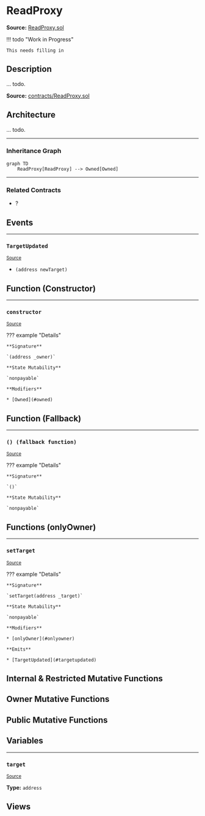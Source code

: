 # ReadProxy

**Source:** [ReadProxy.sol](https://github.com/Synthetixio/synthetix/blob/master/contracts/ReadProxy.sol)


!!! todo "Work in Progress"


    This needs filling in

## Description

... todo.



**Source:** [contracts/ReadProxy.sol](https://github.com/Synthetixio/synthetix/tree/develop/contracts/ReadProxy.sol)

## Architecture

... todo.


<!--centered-image>
    ![Architecture Graph](../img/graphs/todo-architecture.svg)
</centered-image-->




---
### Inheritance Graph

```mermaid
graph TD
    ReadProxy[ReadProxy] --> Owned[Owned]
```


---
### Related Contracts

- ?

## Events


---
### `TargetUpdated`

<sub>[Source](https://github.com/Synthetixio/synthetix/tree/develop/contracts/ReadProxy.sol#L36)</sub>



- `(address newTarget)`

## Function (Constructor)


---
### `constructor`

<sub>[Source](https://github.com/Synthetixio/synthetix/tree/develop/contracts/ReadProxy.sol#L12)</sub>



??? example "Details"

    **Signature**

    `(address _owner)`

    **State Mutability**

    `nonpayable`

    **Modifiers**

    * [Owned](#owned)

## Function (Fallback)


---
### `() (fallback function)`

<sub>[Source](https://github.com/Synthetixio/synthetix/tree/develop/contracts/ReadProxy.sol#L19)</sub>



??? example "Details"

    **Signature**

    `()`

    **State Mutability**

    `nonpayable`

## Functions (onlyOwner)


---
### `setTarget`

<sub>[Source](https://github.com/Synthetixio/synthetix/tree/develop/contracts/ReadProxy.sol#L14)</sub>



??? example "Details"

    **Signature**

    `setTarget(address _target)`

    **State Mutability**

    `nonpayable`

    **Modifiers**

    * [onlyOwner](#onlyowner)

    **Emits**

    * [TargetUpdated](#targetupdated)

## Internal & Restricted Mutative Functions

## Owner Mutative Functions

## Public Mutative Functions

## Variables


---
### `target`

<sub>[Source](https://github.com/Synthetixio/synthetix/tree/develop/contracts/ReadProxy.sol#L10)</sub>





**Type:** `address`

## Views

